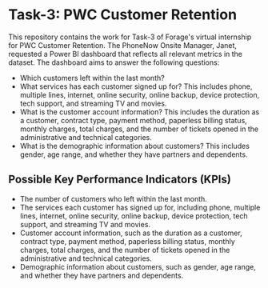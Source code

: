 <!DOCTYPE html>
<html>
<head>
    <title>Task-3: PWC Customer Retention</title>
</head>
<body>
    <h1>Task-3: PWC Customer Retention</h1>
    <p>This repository contains the work for Task-3 of Forage's virtual internship for PWC Customer Retention. The PhoneNow Onsite Manager, Janet, requested a Power BI dashboard that reflects all relevant metrics in the dataset. The dashboard aims to answer the following questions:</p>
    <ul>
        <li>Which customers left within the last month?</li>
        <li>What services has each customer signed up for? This includes phone, multiple lines, internet, online security, online backup, device protection, tech support, and streaming TV and movies.</li>
        <li>What is the customer account information? This includes the duration as a customer, contract type, payment method, paperless billing status, monthly charges, total charges, and the number of tickets opened in the administrative and technical categories.</li>
        <li>What is the demographic information about customers? This includes gender, age range, and whether they have partners and dependents.</li>
    </ul>
    <h2>Possible Key Performance Indicators (KPIs)</h2>
    <ul>
        <li>The number of customers who left within the last month.</li>
        <li>The services each customer has signed up for, including phone, multiple lines, internet, online security, online backup, device protection, tech support, and streaming TV and movies.</li>
        <li>Customer account information, such as the duration as a customer, contract type, payment method, paperless billing status, monthly charges, total charges, and the number of tickets opened in the administrative and technical categories.</li>
        <li>Demographic information about customers, such as gender, age range, and whether they have partners and dependents.</li>
    </ul>
</body>
</html>
